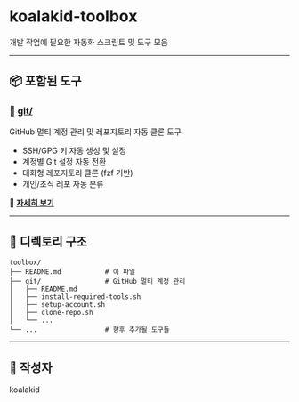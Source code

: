 # koalakid-toolbox

개발 작업에 필요한 자동화 스크립트 및 도구 모음

---

## 📦 포함된 도구

### 🔧 [git/](git/)
GitHub 멀티 계정 관리 및 레포지토리 자동 클론 도구

- SSH/GPG 키 자동 생성 및 설정
- 계정별 Git 설정 자동 전환
- 대화형 레포지토리 클론 (fzf 기반)
- 개인/조직 레포 자동 분류

**📖 [자세히 보기](git/README.md)**

---

## 📂 디렉토리 구조

```
toolbox/
├── README.md           # 이 파일
├── git/                # GitHub 멀티 계정 관리
│   ├── README.md
│   ├── install-required-tools.sh
│   ├── setup-account.sh
│   ├── clone-repo.sh
│   └── ...
└── ...                 # 향후 추가될 도구들
```

---

## 👤 작성자

koalakid
